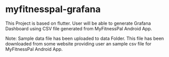 # myfitnesspal-grafana
This Project is based on flutter. User will be able to generate Grafana Dashboard using CSV file generated from MyFitnessPal Android App.

Note: Sample data file has been uploaded to data Folder. This file has been downloaded from some website providing user an sample csv file for MyFitnessPal Android App.